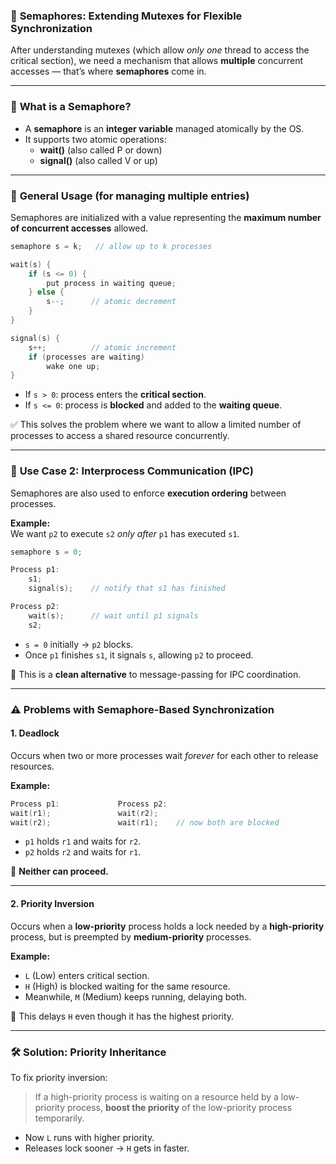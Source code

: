 ### 🧮 **Semaphores: Extending Mutexes for Flexible Synchronization**

After understanding mutexes (which allow *only one* thread to access the critical section), we need a mechanism that allows **multiple** concurrent accesses — that’s where **semaphores** come in.

---

### 🔑 **What is a Semaphore?**

- A **semaphore** is an **integer variable** managed atomically by the OS.
- It supports two atomic operations:
    - **wait()** (also called P or down)
    - **signal()** (also called V or up)

---

### 🚦 **General Usage (for managing multiple entries)**

Semaphores are initialized with a value representing the **maximum number of concurrent accesses** allowed.

```cpp
semaphore s = k;   // allow up to k processes

wait(s) {
    if (s <= 0) {
        put process in waiting queue;
    } else {
        s--;      // atomic decrement
    }
}

signal(s) {
    s++;          // atomic increment
    if (processes are waiting)
        wake one up;
}
```

- If `s > 0`: process enters the **critical section**.
- If `s <= 0`: process is **blocked** and added to the **waiting queue**.

✅ This solves the problem where we want to allow a limited number of processes to access a shared resource concurrently.

---

### 📡 **Use Case 2: Interprocess Communication (IPC)**

Semaphores are also used to enforce **execution ordering** between processes.

**Example:**  
We want `p2` to execute `s2` *only after* `p1` has executed `s1`.

```cpp
semaphore s = 0;

Process p1:
    s1;
    signal(s);    // notify that s1 has finished

Process p2:
    wait(s);      // wait until p1 signals
    s2;
```

- `s = 0` initially → `p2` blocks.
- Once `p1` finishes `s1`, it signals `s`, allowing `p2` to proceed.

🔄 This is a **clean alternative** to message-passing for IPC coordination.

---

### ⚠️ **Problems with Semaphore-Based Synchronization**

#### 1. **Deadlock**

Occurs when two or more processes wait *forever* for each other to release resources.

**Example:**

```cpp
Process p1:             Process p2:
wait(r1);               wait(r2);
wait(r2);               wait(r1);    // now both are blocked
```

- `p1` holds `r1` and waits for `r2`.
- `p2` holds `r2` and waits for `r1`.

🛑 **Neither can proceed.**

---

#### 2. **Priority Inversion**

Occurs when a **low-priority** process holds a lock needed by a **high-priority** process, but is preempted by **medium-priority** processes.

**Example:**

- `L` (Low) enters critical section.
- `H` (High) is blocked waiting for the same resource.
- Meanwhile, `M` (Medium) keeps running, delaying both.

🧨 This delays `H` even though it has the highest priority.

---

### 🛠️ **Solution: Priority Inheritance**

To fix priority inversion:

> If a high-priority process is waiting on a resource held by a low-priority process, **boost the priority** of the low-priority process temporarily.

- Now `L` runs with higher priority.
- Releases lock sooner → `H` gets in faster.
